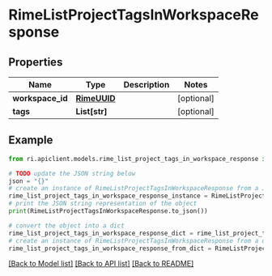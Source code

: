 # RimeListProjectTagsInWorkspaceResponse


## Properties

Name | Type | Description | Notes
------------ | ------------- | ------------- | -------------
**workspace_id** | [**RimeUUID**](RimeUUID.md) |  | [optional] 
**tags** | **List[str]** |  | [optional] 

## Example

```python
from ri.apiclient.models.rime_list_project_tags_in_workspace_response import RimeListProjectTagsInWorkspaceResponse

# TODO update the JSON string below
json = "{}"
# create an instance of RimeListProjectTagsInWorkspaceResponse from a JSON string
rime_list_project_tags_in_workspace_response_instance = RimeListProjectTagsInWorkspaceResponse.from_json(json)
# print the JSON string representation of the object
print(RimeListProjectTagsInWorkspaceResponse.to_json())

# convert the object into a dict
rime_list_project_tags_in_workspace_response_dict = rime_list_project_tags_in_workspace_response_instance.to_dict()
# create an instance of RimeListProjectTagsInWorkspaceResponse from a dict
rime_list_project_tags_in_workspace_response_from_dict = RimeListProjectTagsInWorkspaceResponse.from_dict(rime_list_project_tags_in_workspace_response_dict)
```
[[Back to Model list]](../README.md#documentation-for-models) [[Back to API list]](../README.md#documentation-for-api-endpoints) [[Back to README]](../README.md)

